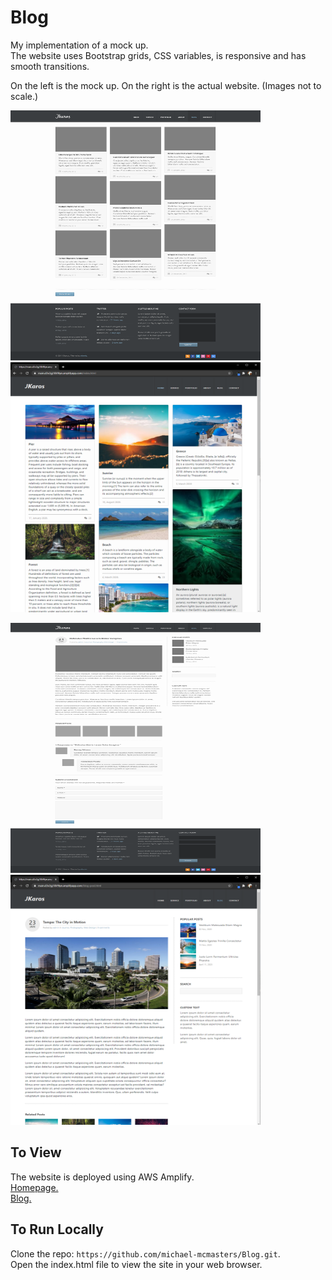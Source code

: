 # Blog

My implementation of a mock up.<br>
The website uses Bootstrap grids, CSS variables, is responsive and has smooth transitions.

On the left is the mock up. On the right is the actual website. (Images not to scale.)<br>

<p float="left">
  <img src="/images/blog.png" height="400" width="400" />
  <img src="/images/blog-actual.png" height="400" width="400"<a href="https://main.d3v2gj1l8r9lye.amplifyapp.com/index.html"></a></img>
</p>
<p float="left">
  <img src="/images/blog-post.png" height="400" width="400" />
  <img src="/images/blog-post-actual.png" height="400" width="400"><a href="https://main.d3v2gj1l8r9lye.amplifyapp.com/blog-post.html"></a></img>
</p>


## To View
The website is deployed using AWS Amplify.<br>
[Homepage.](https://main.d3v2gj1l8r9lye.amplifyapp.com/index.html)<br>
[Blog.](https://main.d3v2gj1l8r9lye.amplifyapp.com/blog-post.html)

## To Run Locally
Clone the repo: `https://github.com/michael-mcmasters/Blog.git`.<br>
Open the index.html file to view the site in your web browser.
